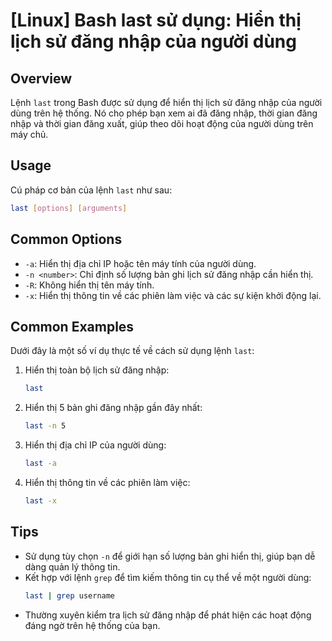 # [Linux] Bash last sử dụng: Hiển thị lịch sử đăng nhập của người dùng

## Overview
Lệnh `last` trong Bash được sử dụng để hiển thị lịch sử đăng nhập của người dùng trên hệ thống. Nó cho phép bạn xem ai đã đăng nhập, thời gian đăng nhập và thời gian đăng xuất, giúp theo dõi hoạt động của người dùng trên máy chủ.

## Usage
Cú pháp cơ bản của lệnh `last` như sau:

```bash
last [options] [arguments]
```

## Common Options
- `-a`: Hiển thị địa chỉ IP hoặc tên máy tính của người dùng.
- `-n <number>`: Chỉ định số lượng bản ghi lịch sử đăng nhập cần hiển thị.
- `-R`: Không hiển thị tên máy tính.
- `-x`: Hiển thị thông tin về các phiên làm việc và các sự kiện khởi động lại.

## Common Examples
Dưới đây là một số ví dụ thực tế về cách sử dụng lệnh `last`:

1. Hiển thị toàn bộ lịch sử đăng nhập:
   ```bash
   last
   ```

2. Hiển thị 5 bản ghi đăng nhập gần đây nhất:
   ```bash
   last -n 5
   ```

3. Hiển thị địa chỉ IP của người dùng:
   ```bash
   last -a
   ```

4. Hiển thị thông tin về các phiên làm việc:
   ```bash
   last -x
   ```

## Tips
- Sử dụng tùy chọn `-n` để giới hạn số lượng bản ghi hiển thị, giúp bạn dễ dàng quản lý thông tin.
- Kết hợp với lệnh `grep` để tìm kiếm thông tin cụ thể về một người dùng:
  ```bash
  last | grep username
  ```
- Thường xuyên kiểm tra lịch sử đăng nhập để phát hiện các hoạt động đáng ngờ trên hệ thống của bạn.
